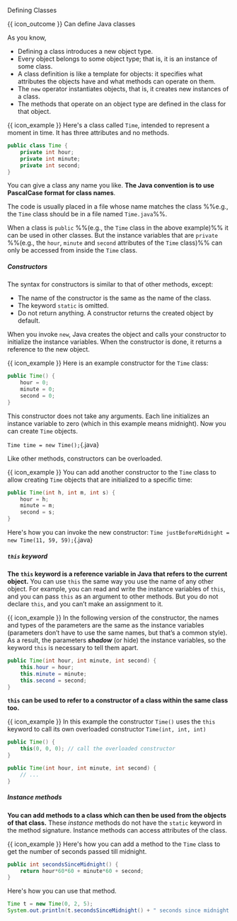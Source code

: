 <span id="title">Defining Classes</span>

<span id="prereqs"></span>

<span id="outcomes">{{ icon_outcome }} Can define Java classes</span>

<div id="body">

As you know,
* Defining a class introduces a new object type.
* Every object belongs to some object type; that is, it is an instance of some class.
* A class definition is like a template for objects: it specifies what attributes the objects have and what methods can operate on them.
* The `new` operator instantiates objects, that is, it creates new instances of a class.
* The methods that operate on an object type are defined in the class for that object.

<box>

{{ icon_example }} Here's a class called `Time`, intended to represent a moment in time. It has three attributes and no methods.

```java
public class Time {
    private int hour;
    private int minute;
    private int second;
}
```
</box>

You can give a class any name you like. **The Java convention is to use <tooltip content="e.g., `MyHelloWord` rather than `myHelloWorld` or `myhelloword` or `my_hello_world`">PascalCase</tooltip> format for class names**.

The code is usually placed in a file whose name matches the class %%e.g., the `Time` class should be in a file named `Time.java`%%.

When a class is `public` %%(e.g., the `Time` class in the above example)%% it can be used in other classes. But the <tooltip content="Attributes are also called **instance variables**, because each instance has its own variables.">instance variables</tooltip> that are `private` %%(e.g., the `hour`, `minute` and `second` attributes of the `Time` class)%% can only be accessed from inside the `Time` class.

##### Constructors
<div class="indented">

The syntax for <tooltip content="special methods that construct the object and initialize the instance variables">constructors</tooltip> is similar to that of other methods, except:
* The name of the constructor is the same as the name of the class.
* The keyword `static` is omitted.
* Do not return anything. A constructor returns the created object by default.

When you invoke `new`, Java creates the object and calls your constructor to initialize the instance variables. When the constructor is done, it returns a reference to the new object.

<box>

{{ icon_example }} Here is an example constructor for the `Time` class:

```java
public Time() {
    hour = 0;
    minute = 0;
    second = 0;
}
```

This constructor does not take any arguments. Each line initializes an instance variable to zero (which in this example means midnight).
Now you can create `Time` objects.

`Time time = new Time();`{.java}

</box>

Like other methods, constructors can be <tooltip content="i.e., you can provide multiple constructors with different parameters">overloaded</tooltip>.

<box>

{{ icon_example }} You can add another constructor to the `Time` class to allow creating `Time` objects that are initialized to a specific time:

```java
public Time(int h, int m, int s) {
    hour = h;
    minute = m;
    second = s;
}
```
Here's how you can invoke the new constructor:
`Time justBeforeMidnight = new Time(11, 59, 59);`{.java}
</box>

</div>

##### `this` keyword

<div class="indented">

**The `this` keyword is a reference variable in Java that refers to the current object.** You can use `this` the same way you use the name of any other object. For example, you can read and write the instance variables of `this`, and you can pass `this` as an argument to other methods. But you do not declare `this`, and you can’t make an assignment to it.

<box>

{{ icon_example }} In the following version of the constructor, the names and types of the parameters are the same as the instance variables (parameters don’t have to use the same names, but that’s a common style). As a result, the parameters **_shadow_** (or hide) the instance variables, so the keyword `this` is necessary to tell them apart.
```java
public Time(int hour, int minute, int second) {
    this.hour = hour;
    this.minute = minute;
    this.second = second;
}
```
</box>


**`this` can be used to refer to a constructor of a class within the same class too.**

<box>

{{ icon_example }} In this example the constructor `Time()` uses the `this` keyword to call its own overloaded constructor `Time(int, int, int)`

```java
public Time() {
    this(0, 0, 0); // call the overloaded constructor
}

public Time(int hour, int minute, int second) {
    // ...
}

```

</box>

##### Instance methods

**You can add methods to a class which can then be used from the objects of that class.** These _instance_ methods do not have the `static` keyword in the method signature. Instance methods can access attributes of the class.

<box>

{{ icon_example }} Here's how you can add a method to the `Time` class to get the number of seconds passed till midnight.

```java
public int secondsSinceMidnight() {
    return hour*60*60 + minute*60 + second;
}
```

Here's how you can use that method.
```java
Time t = new Time(0, 2, 5);
System.out.println(t.secondsSinceMidnight() + " seconds since midnight!");
```

</box>

</div>


</div>

<div id="extras">
  <include src="exercisesPanel.md" boilerplate />
</div>